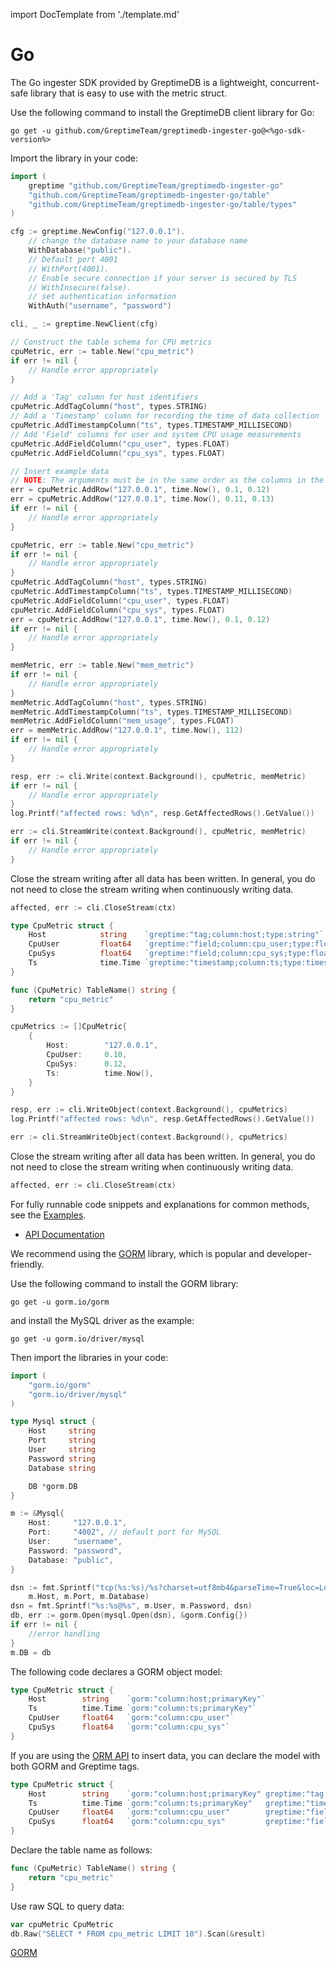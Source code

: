 import DocTemplate from './template.md' 

# Go

<DocTemplate>

<div id="ingester-lib-introduction">

The Go ingester SDK provided by GreptimeDB is a lightweight,
concurrent-safe library that is easy to use with the metric struct.

</div>


<div id="ingester-lib-installation">

Use the following command to install the GreptimeDB client library for Go:

```shell
go get -u github.com/GreptimeTeam/greptimedb-ingester-go@<%go-sdk-version%>
```

Import the library in your code:

```go
import (
    greptime "github.com/GreptimeTeam/greptimedb-ingester-go"
    "github.com/GreptimeTeam/greptimedb-ingester-go/table"
    "github.com/GreptimeTeam/greptimedb-ingester-go/table/types"
)
```

</div>

<div id="ingester-lib-connect">

```go
cfg := greptime.NewConfig("127.0.0.1").
    // change the database name to your database name
    WithDatabase("public").
    // Default port 4001
    // WithPort(4001).
    // Enable secure connection if your server is secured by TLS
    // WithInsecure(false).
    // set authentication information
    WithAuth("username", "password")

cli, _ := greptime.NewClient(cfg)
```
</div>

<div id="low-level-object">

```go
// Construct the table schema for CPU metrics
cpuMetric, err := table.New("cpu_metric")
if err != nil {
    // Handle error appropriately
}

// Add a 'Tag' column for host identifiers
cpuMetric.AddTagColumn("host", types.STRING)
// Add a 'Timestamp' column for recording the time of data collection
cpuMetric.AddTimestampColumn("ts", types.TIMESTAMP_MILLISECOND)
// Add 'Field' columns for user and system CPU usage measurements
cpuMetric.AddFieldColumn("cpu_user", types.FLOAT)
cpuMetric.AddFieldColumn("cpu_sys", types.FLOAT)

// Insert example data
// NOTE: The arguments must be in the same order as the columns in the defined schema: host, ts, cpu_user, cpu_sys
err = cpuMetric.AddRow("127.0.0.1", time.Now(), 0.1, 0.12)
err = cpuMetric.AddRow("127.0.0.1", time.Now(), 0.11, 0.13)
if err != nil {
    // Handle error appropriately
}

```

</div>

<div id="create-rows">

```go
cpuMetric, err := table.New("cpu_metric")
if err != nil {
    // Handle error appropriately
}
cpuMetric.AddTagColumn("host", types.STRING)
cpuMetric.AddTimestampColumn("ts", types.TIMESTAMP_MILLISECOND)
cpuMetric.AddFieldColumn("cpu_user", types.FLOAT)
cpuMetric.AddFieldColumn("cpu_sys", types.FLOAT)
err = cpuMetric.AddRow("127.0.0.1", time.Now(), 0.1, 0.12)
if err != nil {
    // Handle error appropriately
}

memMetric, err := table.New("mem_metric")
if err != nil {
    // Handle error appropriately
}
memMetric.AddTagColumn("host", types.STRING)
memMetric.AddTimestampColumn("ts", types.TIMESTAMP_MILLISECOND)
memMetric.AddFieldColumn("mem_usage", types.FLOAT)
err = memMetric.AddRow("127.0.0.1", time.Now(), 112)
if err != nil {
    // Handle error appropriately
}
```

</div>

<div id="insert-rows">

```go
resp, err := cli.Write(context.Background(), cpuMetric, memMetric)
if err != nil {
    // Handle error appropriately
}
log.Printf("affected rows: %d\n", resp.GetAffectedRows().GetValue())
```

</div>

<div id="streaming-insert">

```go
err := cli.StreamWrite(context.Background(), cpuMetric, memMetric)
if err != nil {
    // Handle error appropriately
}
```

Close the stream writing after all data has been written.
In general, you do not need to close the stream writing when continuously writing data.

```go
affected, err := cli.CloseStream(ctx)
```

</div>


<div id="high-level-style-object">

```go
type CpuMetric struct {
    Host            string    `greptime:"tag;column:host;type:string"`
    CpuUser         float64   `greptime:"field;column:cpu_user;type:float64"`
    CpuSys          float64   `greptime:"field;column:cpu_sys;type:float64"`
    Ts              time.Time `greptime:"timestamp;column:ts;type:timestamp;precision:millisecond"`
}

func (CpuMetric) TableName() string {
	return "cpu_metric"
}

cpuMetrics := []CpuMetric{
    {
        Host:        "127.0.0.1",
        CpuUser:     0.10,
        CpuSys:      0.12,
        Ts:          time.Now(),
    }
}
```

<!-- SDK TODO -->
<!-- ```go
type MemMetric struct {
    Host        string    `greptime:"tag;column:host;type:string"`
	Memory      float64   `greptime:"field;column:mem_usage;type:float64"`
	Ts          time.Time `greptime:"timestamp;column:ts;type:timestamp;precision:millisecond"`
}

func (MemoryMetric) TableName() string {
	return "mem_metric"
}

memMetrics := []MemMetric{
    {
        Host:        "127.0.0.1",
        Memory:      112,
        Ts:          time.Now(),
    }
}
``` -->

</div>

<div id="high-level-style-insert-data">

```go
resp, err := cli.WriteObject(context.Background(), cpuMetrics)
log.Printf("affected rows: %d\n", resp.GetAffectedRows().GetValue())
```

</div>

<div id="high-level-style-streaming-insert">

```go
err := cli.StreamWriteObject(context.Background(), cpuMetrics)
```

Close the stream writing after all data has been written.
In general, you do not need to close the stream writing when continuously writing data.

```go
affected, err := cli.CloseStream(ctx)
```

</div>

<div id="more-ingestion-examples">

For fully runnable code snippets and explanations for common methods, see the [Examples](https://github.com/GreptimeTeam/greptimedb-ingester-go/tree/main/examples).

</div>

<div id="ingester-lib-reference">

- [API Documentation](https://pkg.go.dev/github.com/GreptimeTeam/greptimedb-ingester-go)

</div>


<div id="recommended-query-library">

We recommend using the [GORM](https://gorm.io/) library, which is popular and developer-friendly.

</div>

<div id="query-library-installation">

Use the following command to install the GORM library:

```shell
go get -u gorm.io/gorm
```

and install the MySQL driver as the example:

```shell
go get -u gorm.io/driver/mysql
```

Then import the libraries in your code:

```go
import (
    "gorm.io/gorm"
    "gorm.io/driver/mysql"
)
```

</div>

<div id="query-library-connect">

```go
type Mysql struct {
	Host     string
	Port     string
	User     string
	Password string
	Database string

	DB *gorm.DB
}

m := &Mysql{
    Host:     "127.0.0.1",
    Port:     "4002", // default port for MySQL
    User:     "username",
    Password: "password",
    Database: "public",
}

dsn := fmt.Sprintf("tcp(%s:%s)/%s?charset=utf8mb4&parseTime=True&loc=Local",
    m.Host, m.Port, m.Database)
dsn = fmt.Sprintf("%s:%s@%s", m.User, m.Password, dsn)
db, err := gorm.Open(mysql.Open(dsn), &gorm.Config{})
if err != nil {
    //error handling 
}
m.DB = db
```
</div>

<div id="query-library-raw-sql">

The following code declares a GORM object model:

```go
type CpuMetric struct {
    Host        string    `gorm:"column:host;primaryKey"`
    Ts          time.Time `gorm:"column:ts;primaryKey"`
    CpuUser     float64   `gorm:"column:cpu_user"`
    CpuSys      float64   `gorm:"column:cpu_sys"`
}
```

If you are using the [ORM API](#orm-api) to insert data, you can declare the model with both GORM and Greptime tags.

```go
type CpuMetric struct {
    Host        string    `gorm:"column:host;primaryKey" greptime:"tag;column:host;type:string"`
    Ts          time.Time `gorm:"column:ts;primaryKey"   greptime:"timestamp;column:ts;type:timestamp;precision:millisecond"`
    CpuUser     float64   `gorm:"column:cpu_user"        greptime:"field;column:cpu_user;type:float64"`
    CpuSys      float64   `gorm:"column:cpu_sys"         greptime:"field;column:cpu_sys;type:float64"`
}
```

Declare the table name as follows:

```go
func (CpuMetric) TableName() string {
	return "cpu_metric"
}
```

Use raw SQL to query data:

```go
var cpuMetric CpuMetric
db.Raw("SELECT * FROM cpu_metric LIMIT 10").Scan(&result)

```

</div>

<div id="query-lib-doc-link">

[GORM](https://gorm.io/docs/index.html)

</div>


</DocTemplate>